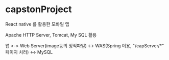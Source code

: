 # capstonProject
React native 를 활용한 모바일 앱

Apache HTTP Server, Tomcat, My SQL 활용

앱 <-> Web Server(image등의 정적파일) <-> WAS(Spring 이용, "/capServer/*" 페이지 처러) <-> MySQL
